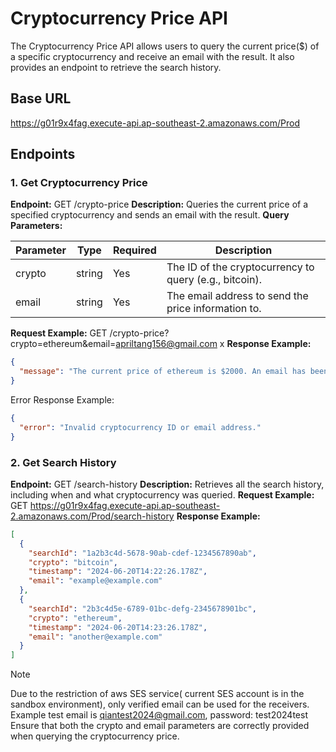 # Cryptocurrency Price API

The Cryptocurrency Price API allows users to query the current price($) of a specific cryptocurrency and receive an email with the result. It also provides an endpoint to retrieve the search history.

## Base URL
https://g01r9x4fag.execute-api.ap-southeast-2.amazonaws.com/Prod

## Endpoints

### 1. Get Cryptocurrency Price

**Endpoint:**
GET /crypto-price
**Description:**
Queries the current price of a specified cryptocurrency and sends an email with the result.
**Query Parameters:**

| Parameter | Type   | Required | Description                          |
|-----------|--------|----------|--------------------------------------|
| crypto    | string | Yes      | The ID of the cryptocurrency to query (e.g., bitcoin). |
| email     | string | Yes      | The email address to send the price information to.              |

**Request Example:**
GET /crypto-price?crypto=ethereum&email=apriltang156@gmail.com
x
**Response Example:**
```json
{
  "message": "The current price of ethereum is $2000. An email has been sent to apriltang156@gmail.com."
}
```
Error Response Example:
```json
{
  "error": "Invalid cryptocurrency ID or email address."
}
```

### 2. Get Search History

**Endpoint:**
GET /search-history
**Description:**
Retrieves all the search history, including when and what cryptocurrency was queried.
**Request Example:**
GET https://g01r9x4fag.execute-api.ap-southeast-2.amazonaws.com/Prod/search-history
**Response Example:**
```json
[
  {
    "searchId": "1a2b3c4d-5678-90ab-cdef-1234567890ab",
    "crypto": "bitcoin",
    "timestamp": "2024-06-20T14:22:26.178Z",
    "email": "example@example.com"
  },
  {
    "searchId": "2b3c4d5e-6789-01bc-defg-2345678901bc",
    "crypto": "ethereum",
    "timestamp": "2024-06-20T14:23:26.178Z",
    "email": "another@example.com"
  }
]
```

> [!NOTE]  
> Due to the restriction of aws SES service( current SES account is in the sandbox environment), only verified email can be used for the receivers. Example test email is qiantest2024@gmail.com, password: test2024test 
> Ensure that both the crypto and email parameters are correctly provided when querying the cryptocurrency price.
